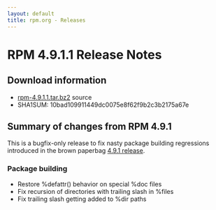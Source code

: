 ```yaml
---
layout: default
title: rpm.org - Releases
---
```


# RPM 4.9.1.1 Release Notes



## Download information
 * [rpm-4.9.1.1.tar.bz2](http://rpm.org/releases/rpm-4.9.x/rpm-4.9.1.1.tar.bz2) source
 * SHA1SUM: 10bad109911449dc0075e8f62f9b2c3b2175a67e

## Summary of changes from RPM 4.9.1

This is a bugfix-only release to fix nasty package building
regressions introduced in the brown paperbag [4.9.1 release](/wiki:Releases/4.9.1/).

### Package building
 * Restore %defattr() behavior on special %doc files
 * Fix recursion of directories with trailing slash in %files
 * Fix trailing slash getting added to %dir paths
